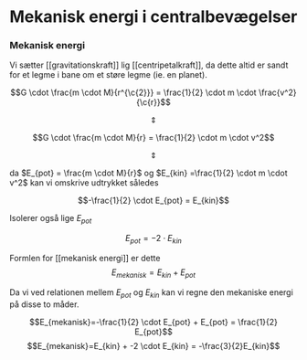 # Mekanisk energi i centralbevægelser

### Mekanisk energi

Vi sætter [[gravitationskraft]] lig [[centripetalkraft]], da dette altid er sandt for et legme i bane om et støre legme (ie. en planet).

$$G \cdot \frac{m \cdot M}{r^{\c{2}}} = \frac{1}{2} \cdot m \cdot \frac{v^2}{\c{r}}$$

$$\Updownarrow$$

$$G \cdot \frac{m \cdot M}{r} = \frac{1}{2} \cdot m \cdot v^2$$

$$\Updownarrow$$

da $E_{pot} = \frac{m \cdot M}{r}$ og $E_{kin} =\frac{1}{2} \cdot m \cdot v^2$ kan vi omskrive udtrykket således

$$-\frac{1}{2} \cdot E_{pot} = E_{kin}$$

Isolerer også lige $E_{pot}$

$$E_{pot} =-2 \cdot E_{kin}$$

Formlen for [[mekanisk energi]] er dette
$$E_{mekanisk}=E_{kin} + E_{pot}$$

Da vi ved relationen mellem $E_{pot}$ og $E_{kin}$ kan vi regne den mekaniske energi på disse to måder. 

$$E_{mekanisk}=-\frac{1}{2} \cdot E_{pot} + E_{pot} = \frac{1}{2} E_{pot}$$
$$E_{mekanisk}=E_{kin} + -2 \cdot E_{kin} = -\frac{3}{2}E_{kin}$$

